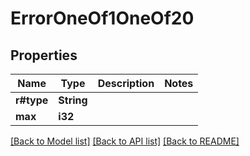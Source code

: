 # ErrorOneOf1OneOf20

## Properties

Name | Type | Description | Notes
------------ | ------------- | ------------- | -------------
**r#type** | **String** |  | 
**max** | **i32** |  | 

[[Back to Model list]](../README.md#documentation-for-models) [[Back to API list]](../README.md#documentation-for-api-endpoints) [[Back to README]](../README.md)


